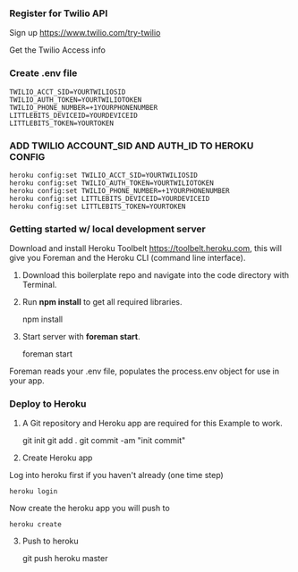 
### Register for Twilio API

Sign up <https://www.twilio.com/try-twilio>

Get the Twilio Access info

### Create .env file

	TWILIO_ACCT_SID=YOURTWILIOSID
	TWILIO_AUTH_TOKEN=YOURTWILIOTOKEN
	TWILIO_PHONE_NUMBER=+1YOURPHONENUMBER
	LITTLEBITS_DEVICEID=YOURDEVICEID
	LITTLEBITS_TOKEN=YOURTOKEN

### ADD TWILIO ACCOUNT_SID AND AUTH_ID TO HEROKU CONFIG

	heroku config:set TWILIO_ACCT_SID=YOURTWILIOSID
	heroku config:set TWILIO_AUTH_TOKEN=YOURTWILIOTOKEN
	heroku config:set TWILIO_PHONE_NUMBER=+1YOURPHONENUMBER
	heroku config:set LITTLEBITS_DEVICEID=YOURDEVICEID
	heroku config:set LITTLEBITS_TOKEN=YOURTOKEN



### Getting started w/ local development server

Download and install Heroku Toolbelt <https://toolbelt.heroku.com>, this will give you Foreman and the Heroku CLI (command line interface).

1) Download this boilerplate repo and navigate into the code directory with Terminal.

2) Run **npm install** to get all required libraries.

	npm install

3) Start server with **foreman start**.

	foreman start

Foreman reads your .env file, populates the process.env object for use in your app.


### Deploy to Heroku

1) A Git repository and Heroku app are required for this Example to work. 

	git init
	git add .
	git commit -am "init commit"



2) Create Heroku app

Log into heroku first if you haven't already (one time step)

	heroku login

Now create the heroku app you will push to

	heroku create

3) Push to heroku

	git push heroku master
